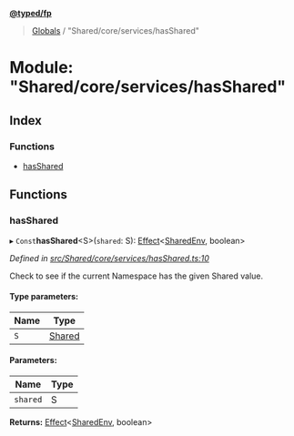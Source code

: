 **[@typed/fp](../README.md)**

> [Globals](../globals.md) / "Shared/core/services/hasShared"

# Module: "Shared/core/services/hasShared"

## Index

### Functions

* [hasShared](_shared_core_services_hasshared_.md#hasshared)

## Functions

### hasShared

▸ `Const`**hasShared**\<S>(`shared`: S): [Effect](_effect_effect_.effect.md)\<[SharedEnv](../interfaces/_shared_core_services_sharedenv_.sharedenv.md), boolean>

*Defined in [src/Shared/core/services/hasShared.ts:10](https://github.com/TylorS/typed-fp/blob/559f273/src/Shared/core/services/hasShared.ts#L10)*

Check to see if the current Namespace has the given Shared value.

#### Type parameters:

Name | Type |
------ | ------ |
`S` | [Shared](_shared_core_model_shared_.shared.md) |

#### Parameters:

Name | Type |
------ | ------ |
`shared` | S |

**Returns:** [Effect](_effect_effect_.effect.md)\<[SharedEnv](../interfaces/_shared_core_services_sharedenv_.sharedenv.md), boolean>

